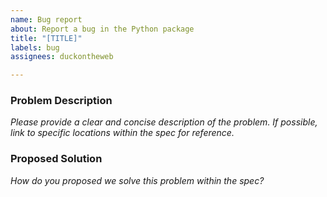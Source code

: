 ```yaml
---
name: Bug report
about: Report a bug in the Python package
title: "[TITLE]"
labels: bug
assignees: duckontheweb

---
```


### Problem Description

*Please provide a clear and concise description of the problem. If possible, link to specific locations within the 
spec for reference.*

### Proposed Solution

*How do you proposed we solve this problem within the spec?*
